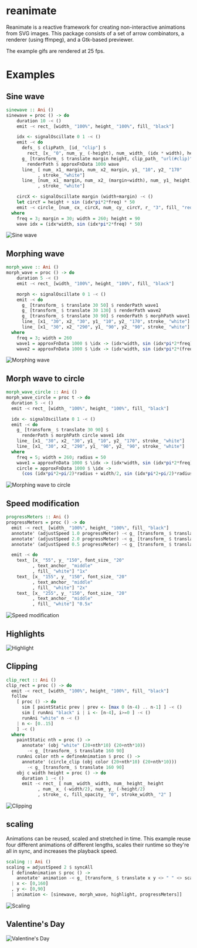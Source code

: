 # reanimate

Reanimate is a reactive framework for creating non-interactive animations from SVG images.
This package consists of a set of arrow combinators, a renderer (using ffmpeg), and a Gtk-based
previewer.

The example gifs are rendered at 25 fps.

# Examples

## Sine wave

```haskell
sinewave :: Ani ()
sinewave = proc () -> do
    duration 10 -< ()
    emit -< rect_ [width_ "100%", height_ "100%", fill_ "black"]

    idx <- signalOscillate 0 1 -< ()
    emit -< do
      defs_ $ clipPath_ [id_ "clip"] $
        rect_ [x_ "0", num_ y_ (-height), num_ width_ (idx * width), height_ "100%"]
      g_ [transform_ $ translate margin height, clip_path_ "url(#clip)"] $
        renderPath $ approxFnData 1000 wave
      line_ [ num_ x1_ margin, num_ x2_ margin, y1_ "10", y2_ "170"
            , stroke_ "white"]
      line_ [num_ x1_ margin, num_ x2_ (margin+width), num_ y1_ height, num_ y2_ height
            , stroke_ "white"]

    circX <- signalOscillate margin (width+margin) -< ()
    let circY = height + sin (idx*pi*2*freq) * 50
    emit -< circle_ [num_ cx_ circX, num_ cy_ circY, r_ "3", fill_ "red"]
  where
    freq = 3; margin = 30; width = 260; height = 90
    wave idx = (idx*width, sin (idx*pi*2*freq) * 50)
```
![Sine wave](gifs/sinewave.gif)


## Morphing wave

```haskell
morph_wave :: Ani ()
morph_wave = proc () -> do
    duration 5 -< ()
    emit -< rect_ [width_ "100%", height_ "100%", fill_ "black"]

    morph <- signalOscillate 0 1 -< ()
    emit -< do
      g_ [transform_ $ translate 30 50] $ renderPath wave1
      g_ [transform_ $ translate 30 130] $ renderPath wave2
      g_ [transform_ $ translate 30 90] $ renderPath $ morphPath wave1 wave2 morph
      line_ [x1_ "30", x2_ "30", y1_ "10", y2_ "170", stroke_ "white"]
      line_ [x1_ "30", x2_ "290", y1_ "90", y2_ "90", stroke_ "white"]
  where
    freq = 3; width = 260
    wave1 = approxFnData 1000 $ \idx -> (idx*width, sin (idx*pi*2*freq) * 20)
    wave2 = approxFnData 1000 $ \idx -> (idx*width, sin (idx*pi*2*(freq*3)) * 20)
```
![Morphing wave](gifs/morphwave.gif)


## Morph wave to circle

```haskell
morph_wave_circle :: Ani ()
morph_wave_circle = proc t -> do
  duration 5 -< ()
  emit -< rect_ [width_ "100%", height_ "100%", fill_ "black"]

  idx <- signalOscillate 0 1 -< ()
  emit -< do
    g_ [transform_ $ translate 30 90] $
      renderPath $ morphPath circle wave1 idx
    line_ [x1_ "30", x2_ "30", y1_ "10", y2_ "170", stroke_ "white"]
    line_ [x1_ "30", x2_ "290", y1_ "90", y2_ "90", stroke_ "white"]
  where
    freq = 5; width = 260; radius = 50
    wave1 = approxFnData 1000 $ \idx -> (idx*width, sin (idx*pi*2*freq) * 20)
    circle = approxFnData 1000 $ \idx ->
      (cos (idx*pi*2+pi/2)*radius + width/2, sin (idx*pi*2+pi/2)*radius)
```
![Morphing wave to circle](gifs/morphwave_circle.gif)

## Speed modification

```haskell
progressMeters :: Ani ()
progressMeters = proc () -> do
  emit -< rect_ [width_ "100%", height_ "100%", fill_ "black"]
  annotate' (adjustSpeed 1.0 progressMeter) -< g_ [transform_ $ translate 40 20]
  annotate' (adjustSpeed 2.0 progressMeter) -< g_ [transform_ $ translate 140 20]
  annotate' (adjustSpeed 0.5 progressMeter) -< g_ [transform_ $ translate 240 20]

  emit -< do
    text_ [x_ "55", y_ "150", font_size_ "20"
          , text_anchor_ "middle"
          , fill_ "white"] "1x"
    text_ [x_ "155", y_ "150", font_size_ "20"
          , text_anchor_ "middle"
          , fill_ "white"] "2x"
    text_ [x_ "255", y_ "150", font_size_ "20"
          , text_anchor_ "middle"
          , fill_ "white"] "0.5x"
```
![Speed modification](gifs/progress.gif)

## Highlights
![Highlight](gifs/highlight.gif)

## Clipping

```haskell
clip_rect :: Ani ()
clip_rect = proc () -> do
  emit -< rect_ [width_ "100%", height_ "100%", fill_ "black"]
  follow
    [ proc () -> do
      sim [ paintStatic prev | prev <- [max 0 (n-4) .. n-1] ] -< ()
      sim [ runAni "black" i | i <- [n-4], i>=0 ] -< ()
      runAni "white" n -< ()
    | n <- [0..15]
    ] -< ()
  where
    paintStatic nth = proc () ->
      annotate' (obj "white" (20+nth*10) (20+nth*10))
        -< g_ [transform_ $ translate 160 90]
    runAni color nth = defineAnimation $ proc () ->
      annotate' (circle_clip (obj color (20+nth*10) (20+nth*10)))
        -< g_ [transform_ $ translate 160 90]
    obj c width height = proc () -> do
      duration 1 -< ()
      emit -< rect_ [ num_ width_ width, num_ height_ height
            , num_ x_ (-width/2), num_ y_ (-height/2)
            , stroke_ c, fill_opacity_ "0", stroke_width_ "2" ]
```
![Clipping](gifs/clip_rect.gif)


## scaling

Animations can be reused, scaled and stretched in time. This example
reuse four different animations of different lengths, scales their runtime
so they're all in sync, and increases the playback speed.

```haskell
scaling :: Ani ()
scaling = adjustSpeed 2 $ syncAll
  [ defineAnimation $ proc () ->
    annotate' animation -< g_ [transform_ $ translate x y <> " " <> scale 0.5 0.5]
  | x <- [0,160]
  , y <- [0,90]
  | animation <- [sinewave, morph_wave, highlight, progressMeters]]
```
![Scaling](gifs/scaling.gif)

## Valentine's Day

![Valentine's Day](gifs/valentine.gif)
